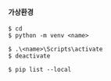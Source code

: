 #### 가상환경

```
$ cd
$ python -m venv <name>

$ .\<name>\Scripts\activate
$ deactivate

$ pip list --local
```
